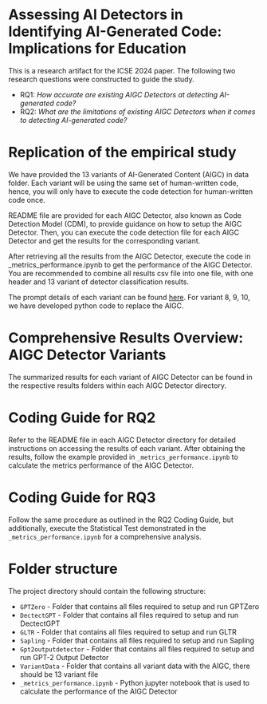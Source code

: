 # Assessing AI Detectors in Identifying AI-Generated Code: Implications for Education

This is a research artifact for the ICSE 2024 paper. The following two research questions were constructed to guide the study.
- RQ1: *How accurate are existing AIGC Detectors at detecting AI-generated code?*
- RQ2: *What are the limitations of existing AIGC Detectors when it comes to detecting AI-generated code?*

# Replication of the empirical study
We have provided the 13 variants of AI-Generated Content (AIGC) in data folder. Each variant will be using the same set of human-written code, hence, you will only have to execute the code detection for human-written code once.

README file are provided for each AIGC Detector, also known as Code Detection Model (CDM), to provide guidance on how to setup the AIGC Detector. Then, you can execute the code detection file for each AIGC Detector and get the results for the corresponding variant.

After retrieving all the results from the AIGC Detector, execute the code in _metrics_performance.ipynb to get the performance of the AIGC Detector. You are recommended to combine all results csv file into one file, with one header and 13 variant of detector classification results.

The prompt details of each variant can be found [here](https://figshare.com/articles/dataset/Variant_Description/24265018). For variant 8, 9, 10, we have developed python code to replace the AIGC.

# Comprehensive Results Overview: AIGC Detector Variants
The summarized results for each variant of AIGC Detector can be found in the respective results folders within each AIGC Detector directory.

# Coding Guide for RQ2
Refer to the README file in each AIGC Detector directory for detailed instructions on accessing the results of each variant. After obtaining the results, follow the example provided in `_metrics_performance.ipynb` to calculate the metrics performance of the AIGC Detector.

# Coding Guide for RQ3
Follow the same procedure as outlined in the RQ2 Coding Guide, but additionally, execute the Statistical Test demonstrated in the  `_metrics_performance.ipynb` for a comprehensive analysis.

# Folder structure
The project directory should contain the following structure:
- `GPTZero` - Folder that contains all files required to setup and run GPTZero
- `DectectGPT` - Folder that contains all files required to setup and run DectectGPT
- `GLTR` - Folder that contains all files required to setup and run GLTR
- `Sapling` - Folder that contains all files required to setup and run Sapling
- `Gpt2outputdetector` - Folder that contains all files required to setup and run GPT-2 Output Detector
- `VariantData` - Folder that contains all variant data with the AIGC, there should be 13 variant file 
- `_metrics_performance.ipynb` - Python jupyter notebook that is used to calculate the performance of the AIGC Detector
